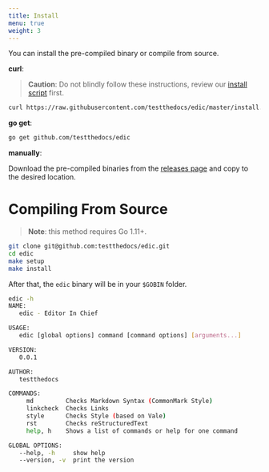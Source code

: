 ```yaml
---
title: Install
menu: true
weight: 3
---
```


You can install the pre-compiled binary or compile from source.

**curl**:

> **Caution**: Do not blindly follow these instructions, review our [install script](https://github.com/testthedocs/edic/blob/master/install.sh) first.

```sh
curl https://raw.githubusercontent.com/testthedocs/edic/master/install.sh | sudo sh
```

**go get**:

```sh
go get github.com/testthedocs/edic
```

**manually**:

Download the pre-compiled binaries from the [releases page](https://github.com/testthedocs/edic/releases) and
copy to the desired location.

# Compiling From Source

> **Note**: this method requires Go 1.11+.

```sh
git clone git@github.com:testthedocs/edic.git
cd edic
make setup
make install
```

After that, the `edic` binary will be in your `$GOBIN` folder.

```sh
edic -h
NAME:
   edic - Editor In Chief

USAGE:
   edic [global options] command [command options] [arguments...]

VERSION:
   0.0.1

AUTHOR:
   testthedocs

COMMANDS:
     md         Checks Markdown Syntax (CommonMark Style)
     linkcheck  Checks Links
     style      Checks Style (based on Vale)
     rst        Checks reStructuredText
     help, h    Shows a list of commands or help for one command

GLOBAL OPTIONS:
   --help, -h     show help
   --version, -v  print the version
```
